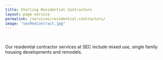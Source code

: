 ```yaml
---
title: Sterling Residential Contractors
layout: page-service
permalink: /services/residential-contractors/
image: "secResContract.jpg"
---
```


<br>

Our residential contractor services at SEC include mixed use, single family housing developments and remodels.
